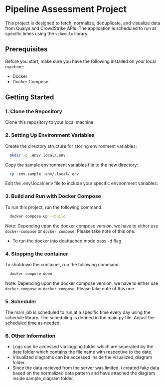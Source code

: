 # Pipeline Assessment Project

This project is designed to fetch, normalize, deduplicate, and visualize data from Qualys and CrowdStrike APIs. The application is scheduled to run at specific times using the `schedule` library.

## Prerequisites

Before you start, make sure you have the following installed on your local machine:

- Docker
- Docker Compose

## Getting Started

### 1. Clone the Repository

Clone this repository to your local machine

### 2. Setting Up Environment Variables

Create the directory structure for storing environment variables:

```bash
  mkdir -p .env/.local/.env
```

Copy the sample environment variables file to the new directory:

```bash
  cp .env.sample .env/.local/.env
```

Edit the .env/.local/.env file to include your specific environment variables:

### 3. Build and Run with Docker Compose

To run this project, run the following command

```bash
  docker compose up --build
```
Note: Depending upon the docker compose version, we have to either use `docker-compose` or `docker compose`. Please take note of this one.

- To run the docker into deattached mode pass -d flag

### 4. Stopping the container

To shutdown the container, run the following command

```bash
  docker compose down
```
Note: Depending upon the docker compose version, we have to either use `docker-compose` or `docker compose`. Please take note of this one.

### 5. Scheduler

The main job is scheduled to run at a specific time every day using the schedule library. The scheduling is defined in the main.py file. Adjust the scheduled time as needed.

### 6. Other Information

- Logs can be accessed via logging folder which are seperated by the date folder which contains the file name with respective to the date.
- Visualized diagrams can be accessed inside the visualized_diagram folder.
- Since the data recieved from the server was limited, i created fake data based on the normalized data pattern and have attached the diagram inside sample_diagram folder.